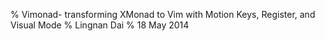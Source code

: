 % Vimonad- transforming XMonad to Vim with Motion Keys, Register, and Visual Mode
% Lingnan Dai
% 18 May 2014


